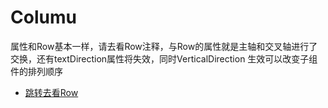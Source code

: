 # Columu

属性和Row基本一样，请去看Row注释，与Row的属性就是主轴和交叉轴进行了交换，还有textDirection属性将失效，同时VerticalDirection
生效可以改变子组件的排列顺序

- [跳转去看Row](https://github.com/laocainiao365/flutterWidget/blob/master/lib/Row/README.md)